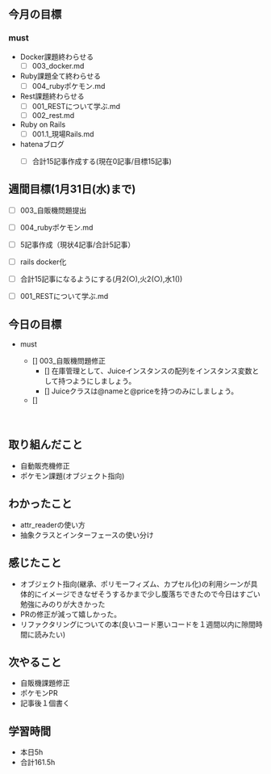 
## 今月の目標
### must
  - Docker課題終わらせる
    - [ ]  003_docker.md
  - Ruby課題全て終わらせる
    - [ ] 004_rubyポケモン.md
  - Rest課題終わらせる
    - [ ] 001_RESTについて学ぶ.md
    - [ ] 002_rest.md
  - Ruby on Rails
    - [ ] 001.1_現場Rails.md
  - hatenaブログ
    - [ ]  合計15記事作成する(現在0記事/目標15記事)
  



## 週間目標(1月31日(水)まで)
  - [ ] 003_自販機問題提出 
  - [ ] 004_rubyポケモン.md
  - [ ] 5記事作成（現状4記事/合計5記事）
  - [ ] rails docker化
  - [ ] 合計15記事になるようにする(月2(○),火2(○),水1())
  - [ ] 001_RESTについて学ぶ.md


## 今日の目標
- must
  - [] 003_自販機問題修正
     - [] 在庫管理として、Juiceインスタンスの配列をインスタンス変数として持つようにしましょう。
     - [] Juiceクラスは@nameと@priceを持つのみにしましょう。
  - [] 
  

  　　
## 取り組んだこと
- 自動販売機修正
- ポケモン課題(オブジェクト指向)
## わかったこと
- attr_readerの使い方
- 抽象クラスとインターフェースの使い分け
## 感じたこと
- オブジェクト指向(継承、ポリモーフィズム、カプセル化)の利用シーンが具体的にイメージできなぜそうするかまで少し腹落ちできたので今日はすごい勉強にみのりが大きかった
- PRの修正が減って嬉しかった。
- リファクタリングについての本(良いコード悪いコードを１週間以内に隙間時間に読みたい)

## 次やること
- 自販機課題修正
- ポケモンPR
- 記事後１個書く




## 学習時間
- 本日5h
- 合計161.5h
